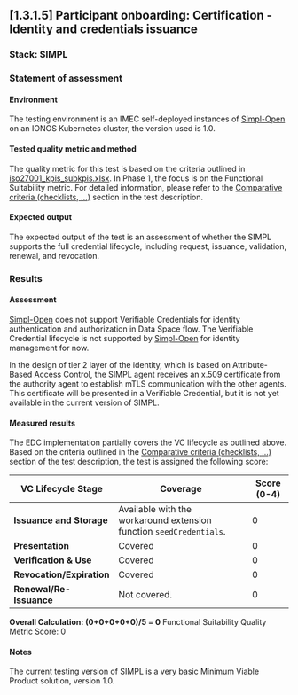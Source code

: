 ## [1.3.1.5] Participant onboarding: Certification - Identity and credentials issuance
### Stack: SIMPL

### Statement of assessment
#### Environment
The testing environment is an IMEC self-deployed instances of [Simpl-Open](https://code.europa.eu/simpl/simpl-open) on an IONOS Kubernetes cluster, the version used is 1.0.

#### Tested quality metric and method
The quality metric for this test is based on the criteria outlined in [iso27001_kpis_subkpis.xlsx](../../../../../design_decisions/background_info/iso27001_kpis_subkpis.xlsx). In Phase 1, the focus is on the Functional Suitability metric. For detailed information, please refer to the [Comparative criteria (checklists, ...)](./test.md#comparative-criteria-checklists-) section in the test description.

#### Expected output
The expected output of the test is an assessment of whether the SIMPL supports the full credential lifecycle, including request, issuance, validation, renewal, and revocation.

### Results
#### Assessment
[Simpl-Open](https://code.europa.eu/simpl/simpl-open) does not support Verifiable Credentials for identity authentication and authorization in Data Space flow. 
The Verifiable Credential lifecycle is not supported by [Simpl-Open](https://code.europa.eu/simpl/simpl-open) for identity management for now.

In the design of tier 2 layer of the identity, which is based on Attribute-Based Access Control, the SIMPL agent receives an x.509 certificate from the authority agent to establish mTLS communication with the other agents. 
This certificate will be presented in a Verifiable Credential, but it is not yet available in the current version of SIMPL.

#### Measured results
The EDC implementation partially covers the VC lifecycle as outlined above.  Based on the criteria outlined in the [Comparative criteria (checklists, ...)](./test.md#comparative-criteria-checklists-) section of the test description, the test is assigned the following score:

| **VC Lifecycle Stage**          | **Coverage**                                                       | **Score (0-4)** |
|---------------------------------|--------------------------------------------------------------------|-----------------|
| **Issuance and Storage**         | Available with the workaround extension function `seedCredentials`. | 0               |
| **Presentation**                 | Covered                                                            | 0               |
| **Verification & Use**           | Covered                                                            | 0               |
| **Revocation/Expiration**        | Covered                                                            | 0               |
| **Renewal/Re-Issuance**          | Not covered.           | 0               |

**Overall Calculation: (0+0+0+0+0)/5 = 0**
Functional Suitability Quality Metric Score: 0

#### Notes
The current testing version of SIMPL is a very basic Minimum Viable Product solution, version 1.0.   
